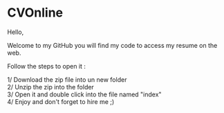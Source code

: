 # CVOnline

Hello, 

Welcome to my GitHub you will find my code to access my resume on the web.

Follow the steps to open it :<br>

  1/ Download the zip file into un new folder<br>
  2/ Unzip the zip into the folder<br>
  3/ Open it and double click into the file named "index"<br>
  4/ Enjoy and don't forget to hire me ;)<br>
  
 
